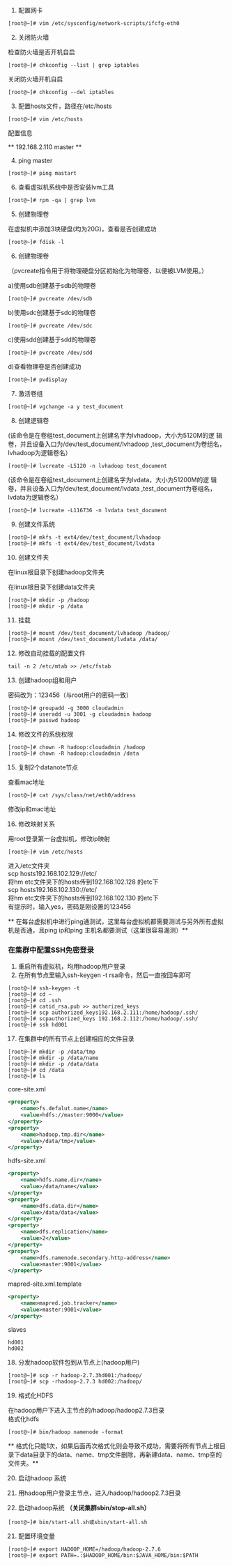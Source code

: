 1. 配置网卡
```
[root@~]# vim /etc/sysconfig/network-scripts/ifcfg-eth0
```
2. 关闭防火墙

检查防火墙是否开机自启
```
[root@~]# chkconfig --list | grep iptables
```

关闭防火墙开机自启
```
[root@~]# chkconfig --del iptables
```

3. 配置hosts文件，路径在/etc/hosts

```
[root@~]# vim /etc/hosts
```
配置信息

** 192.168.2.110 master **

4. ping master

```
[root@~]# ping mastart
```

6. 查看虚拟机系统中是否安装lvm工具

```
[root@~]# rpm -qa | grep lvm
```

5. 创建物理卷

在虚拟机中添加3块硬盘(均为20G)，查看是否创建成功

```
[root@~]# fdisk -l
```

6. 创建物理卷

（pvcreate指令用于将物理硬盘分区初始化为物理卷，以便被LVM使用。）

a)使用sdb创建基于sdb的物理卷

```
[root@~]# pvcreate /dev/sdb
```

b)使用sdc创建基于sdc的物理卷

```
[root@~]# pvcreate /dev/sdc
```

c)使用sdd创建基于sdd的物理卷

```
[root@~]# pvcreate /dev/sdd
```

d)查看物理卷是否创建成功

```
[root@~]# pvdisplay
```

7. 激活卷组

```
[root@~]# vgchange -a y test_document
```

8. 创建逻辑卷

 (该命令是在卷组test_document上创建名字为lvhadoop，大小为5120M的逻  辑卷，并且设备入口为/dev/test_document/lvhadoop ,test_document为卷组名，lvhadoop为逻辑卷名）
```
[root@~]# lvcreate -L5120 -n lvhadoop test_document
```

(该命令是在卷组test_document上创建名字为lvdata，大小为51200M的逻  辑卷，并且设备入口为/dev/test_document/lvdata ,test_document为卷组名，lvdata为逻辑卷名）
```
[root@~]# lvcreate -L116736 -n lvdata test_document
```

9. 创建文件系统

```
[root@~]# mkfs -t ext4/dev/test_document/lvhadoop
[root@~]# mkfs -t ext4/dev/test_document/lvdata
```

10. 创建文件夹

在linux根目录下创建hadoop文件夹

在linux根目录下创建data文件夹

```
[root@~]# mkdir -p /hadoop
[root@~]# mkdir -p /data
```

11. 挂载

```
[root@~]# mount /dev/test_document/lvhadoop /hadoop/
[root@~]# mount /dev/test_document/lvdata /data/
```

12. 修改自动挂载的配置文件

```
tail -n 2 /etc/mtab >> /etc/fstab
```

13. 创建hadoop组和用户

密码改为：123456（与root用户的密码一致）
```
[root@~]# groupadd -g 3000 cloudadmin
[root@~]# useradd -u 3001 -g cloudadmin hadoop
[root@~]# passwd hadoop
```

14. 修改文件的系统权限

```
[root@~]# chown -R hadoop:cloudadmin /hadoop
[root@~]# chown -R hadoop:cloudadmin /data
```

15. 复制2个datanote节点

查看mac地址
```
[root@~]# cat /sys/class/net/eth0/address
```

修改ip和mac地址

16. 修改映射关系

用root登录第一台虚拟机，修改ip映射

```
[root@~]# vim /etc/hosts
```

进入/etc文件夹<br/>
scp hosts192.168.102.129://etc/<br/>
将hm etc文件夹下的hosts传到192.168.102.128 的etc下<br/>
scp hosts192.168.102.130://etc/<br/>
将hm etc文件夹下的hosts传到192.168.102.130 的etc下<br/>
有提示时，输入yes，密码是刚设置的123456

** 在每台虚拟机中进行ping通测试，这里每台虚拟机都需要测试与另外所有虚拟机是否通，且ping ip和ping 主机名都要测试（这里很容易漏测）**

### 在集群中配置SSH免密登录

1. 重启所有虚拟机，均用hadoop用户登录
2. 在所有节点里输入ssh-keygen -t rsa命令，然后一直按回车即可

```
[root@~]# ssh-keygen -t
[root@~]# cd ~
[root@~]# cd .ssh
[root@~]# catid_rsa.pub >> authorized_keys
[root@~]# scp authorized_keys192.168.2.111:/home/hadoop/.ssh/
[root@~]# scpauthorized_keys 192.168.2.112:/home/hadoop/.ssh/
[root@~]# ssh hd001
```

17. 在集群中的所有节点上创建相应的文件目录

```
[root@~]# mkdir -p /data/tmp
[root@~]# mkdir -p /data/name
[root@~]# mkdir -p /data/data
[root@~]# cd /data
[root@~]# ls
```

core-site.xml
``` xml
<property>
    <name>fs.defalut.name</name>
    <value>hdfs://master:9000</value>
</property>
<property>
    <name>hadoop.tmp.dir</name>
    <value>/data/tmp</value>
</property>
```

hdfs-site.xml
``` xml
<property>
    <name>hdfs.name.dir</name>
    <value>/data/name</value>
</property>
<property>
    <name>dfs.data.dir</name>
    <value>/data/data</value>
</property>
<property>
    <name>dfs.replication</name>
    <value>2</value>
</property>
<property>
    <name>dfs.namenode.secondary.http-address</name>
    <value>master:9001</value>
</property>
```

mapred-site.xml.template
``` xml
<property>
    <name>mapred.job.tracker</name>
    <value>master:9001</value>
</property>
```

slaves
```
hd001
hd002
```

18. 分发hadoop软件包到从节点上(hadoop用户)
```
[root@~]# scp -r hadoop-2.7.3hd001:/hadoop/
[root@~]# scp -rhadoop-2.7.3 hd002:/hadoop/
```

19. 格式化HDFS

在hadoop用户下进入主节点的/hadoop/hadoop2.7.3目录<br>
格式化hdfs

```
[root@~]# bin/hadoop namenode -format
```

** 格式化只能1次，如果后面再次格式化则会导致不成功，需要将所有节点上根目录下data目录下的data、name、tmp文件删除，再新建data、name、tmp空的文件夹。**

20. 启动hadoop 系统

  1. 用hadoop用户登录主节点，进入/hadoop/hadoop2.7.3目录
  2. 启动hadoop系统
__（关闭集群sbin/stop-all.sh）__

```
[root@~]# bin/start-all.sh或sbin/start-all.sh
```

21. 配置环境变量

```
[root@~]# export HADOOP_HOME=/hadoop/hadoop-2.7.6
[root@~]# export PATH=.:$HADOOP_HOME/bin:$JAVA_HOME/bin:$PATH
```
